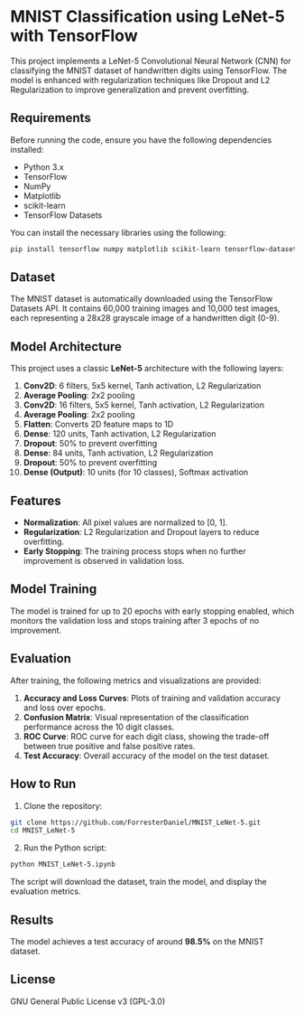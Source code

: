 # MNIST Classification using LeNet-5 with TensorFlow

This project implements a LeNet-5 Convolutional Neural Network (CNN) for classifying the MNIST dataset of handwritten digits using TensorFlow. The model is enhanced with regularization techniques like Dropout and L2 Regularization to improve generalization and prevent overfitting.

## Requirements

Before running the code, ensure you have the following dependencies installed:

- Python 3.x
- TensorFlow
- NumPy
- Matplotlib
- scikit-learn
- TensorFlow Datasets

You can install the necessary libraries using the following:

```bash
pip install tensorflow numpy matplotlib scikit-learn tensorflow-datasets
```

## Dataset

The MNIST dataset is automatically downloaded using the TensorFlow Datasets API. It contains 60,000 training images and 10,000 test images, each representing a 28x28 grayscale image of a handwritten digit (0-9).

## Model Architecture

This project uses a classic **LeNet-5** architecture with the following layers:
1. **Conv2D**: 6 filters, 5x5 kernel, Tanh activation, L2 Regularization
2. **Average Pooling**: 2x2 pooling
3. **Conv2D**: 16 filters, 5x5 kernel, Tanh activation, L2 Regularization
4. **Average Pooling**: 2x2 pooling
5. **Flatten**: Converts 2D feature maps to 1D
6. **Dense**: 120 units, Tanh activation, L2 Regularization
7. **Dropout**: 50% to prevent overfitting
8. **Dense**: 84 units, Tanh activation, L2 Regularization
9. **Dropout**: 50% to prevent overfitting
10. **Dense (Output)**: 10 units (for 10 classes), Softmax activation

## Features

- **Normalization**: All pixel values are normalized to [0, 1].
- **Regularization**: L2 Regularization and Dropout layers to reduce overfitting.
- **Early Stopping**: The training process stops when no further improvement is observed in validation loss.

## Model Training

The model is trained for up to 20 epochs with early stopping enabled, which monitors the validation loss and stops training after 3 epochs of no improvement.

## Evaluation

After training, the following metrics and visualizations are provided:

1. **Accuracy and Loss Curves**: Plots of training and validation accuracy and loss over epochs.
2. **Confusion Matrix**: Visual representation of the classification performance across the 10 digit classes.
3. **ROC Curve**: ROC curve for each digit class, showing the trade-off between true positive and false positive rates.
4. **Test Accuracy**: Overall accuracy of the model on the test dataset.

## How to Run

1. Clone the repository:

```bash
git clone https://github.com/ForresterDaniel/MNIST_LeNet-5.git
cd MNIST_LeNet-5
```

2. Run the Python script:

```bash
python MNIST_LeNet-5.ipynb
```

The script will download the dataset, train the model, and display the evaluation metrics.

## Results

The model achieves a test accuracy of around **98.5%** on the MNIST dataset.

## License

GNU General Public License v3 (GPL-3.0)
